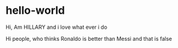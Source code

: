 # hello-world

Hi, Am HILLARY and i love what ever i do

Hi people, who thinks Ronaldo is better than Messi and that is false
